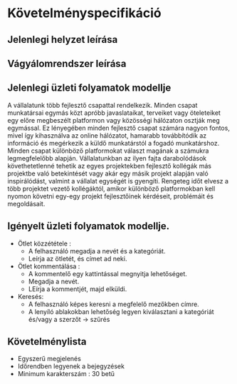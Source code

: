 Követelményspecifikáció
======================

Jelenlegi helyzet leírása
-------------------------

Vágyálomrendszer leírása
------------------------

Jelenlegi üzleti folyamatok modellje
------------------------------------
A vállalatunk több fejlesztő csapattal rendelkezik. Minden csapat munkatársai egymás közt 
apróbb javaslataikat, terveiket vagy öteleteiket egy előre megbeszélt platformon 
vagy közösségi hálózaton osztják meg egymással. 
Ez lényegében minden fejlesztő csapat számára nagyon fontos, 
mivel így kihasználva az online hálózatot, hamarabb továbbítódik az információ 
és megérkezik a küldő munkatárstól a fogadó munkatárshoz. 
Minden csapat különböző platformokat választ magának a számukra legmegfelelőbb alapján. 
Vállalatunkban az ilyen fajta darabolódások követhetetlenné tehetik az egyes projektekben 
fejlesztő kollégák más projektbe való betekintését vagy akár egy másik projekt alapján való inspirálódást, 
valmint a vállalat egységét is gyengíti. Rengeteg időt elvesz a több projektet vezető kollégáktól, 
amikor különböző platformokban kell nyomon követni egy-egy projekt fejlesztőinek kérdéseit, 
problémáit és megoldásait.

Igényelt üzleti folyamatok modellje.
------------------------------------
- Ötlet közzététele :  
  - A felhasználó megadja a nevét és a kategóriát.
  - Leírja az ötletét, és címet ad neki.
- Ötlet kommentálása : 
  - A kommentelő egy kattintással megnyitja lehetőséget.
  - Megadja a nevét.
  - LEírja a kommentjét, majd elküldi.
- Keresés:
  - A felhasználó képes keresni a megfelelő mezőkben címre.
  - A lenyíló ablakokban lehetőség legyen kiválasztani a kategóriát és/vagy a szerzőt -> szűrés

Követelménylista
--------------------------------------
- Egyszerű megjelenés
- Időrendben legyenek a bejegyzések
- Minimum karakterszám : 30 betű
